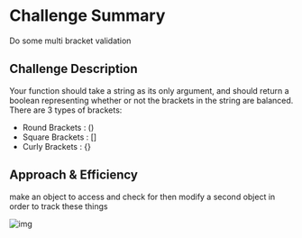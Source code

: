 # Challenge Summary
Do some multi bracket validation

## Challenge Description


Your function should take a string as its only argument, and should return a boolean representing whether or not the brackets in the string are balanced. There are 3 types of brackets:
  * Round Brackets : ()
  * Square Brackets : []
  * Curly Brackets : {}


## Approach & Efficiency

make an object to access and check for then modify a second object in order to track these things



![img](./condechall12.jpg) 